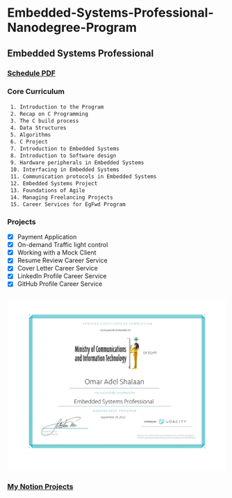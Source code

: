# Embedded-Systems-Professional-Nanodegree-Program
## Embedded Systems Professional
### [Schedule PDF](https://drive.google.com/file/d/13_fVuwgbhx2a5_Le9_0hy9-sOP0bD_HB/view?usp=sharing)
   
   ### Core Curriculum
     1. Introduction to the Program
     2. Recap on C Programming
     3. The C build process
     4. Data Structures
     5. Algorithms
     6. C Project
     7. Introduction to Embedded Systems
     8. Introduction to Software design
     9. Hardware peripherals in Embedded Systems
     10. Interfacing in Embedded Systems
     11. Communication protocols in Embedded Systems
     12. Embedded Systems Project
     13. Foundations of Agile
     14. Managing Freelancing Projects
     15. Career Services for EgFwd Program


  ### Projects
   - [x] Payment Application
   - [x] On-demand Traffic light control
   - [x] Working with a Mock Client
   - [x] Resume Review Career Service
   - [x] Cover Letter Career Service
   - [x] LinkedIn Profile Career Service
   - [x] GitHub Profile Career Service
 	
## ![certificate](https://github.com/OmarAdelShalaan/Embedded-Systems-Professional-Nanodegree-Program/blob/main/certificate.jpg?raw=true)
### [My Notion Projects](https://www.notion.so/FWD-e0d6e4ee4304402aafd0621a65742a31)

